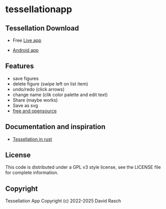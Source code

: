 # tessellationapp

## Tessellation Download

* Free [Live app](https://dcrasch.github.io/tessellationapp/)

* [Android app](https://play.google.com/store/apps/details?id=nl.cloudscripting.tessellationapp)

## Features

* save figures
* delete figure (swipe left on list item)
* undo/redo (click arrows)
* change name (clik color palette and edit text)
* Share (maybe works)
* Save as svg
* [free and opensource](https://www.gnu.org/philosophy/free-sw.en.html)

## Documentation and inspiration

* [Tessellation in rust](https://github.com/dcrasch/tir/)

## License

This code is distributed under a GPL v3 style license, see the LICENSE file for complete information.

## Copyright

Tessellation App Copyright (c) 2022-2025 David Rasch

